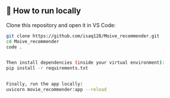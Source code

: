 ## 🚀 How to run locally

Clone this repository and open it in VS Code:

```bash
git clone https://github.com/isaq128/Moive_recommender.git
cd Moive_recommender
code .


Then install dependencies (inside your virtual environment):
pip install -r requirements.txt


Finally, run the app locally:
uvicorn movie_recommender:app --reload

